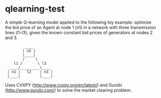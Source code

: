 # qlearning-test
A simple Q-learning model applied to the following toy example: optimize the bid price of an Agent at node 1 (n1) in a network with three transmission lines (l1-l3), given the known constant bid prices of generators at nodes 2 and 3.
```
         ____
        | n2 |
        |____|
        /     \
    l1 /       \ l3
  ____/_________\____
 | n1 |   l2    | n3 |
 |____|         |____|
```
Uses CVXPY (http://www.cvxpy.org/en/latest/) and Gurobi (http://www.gurobi.com/) to solve the market clearing problem.
